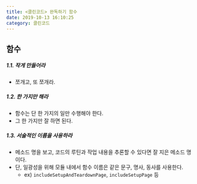 ```yaml
---
title: <클린코드> 완독하기 함수
date: 2019-10-13 16:10:25
category: 클린코드
---
```


## 함수

##### 1.1. 작게 만들어라
- 쪼개고, 또 쪼개라.

##### 1.2. 한 가지만 해라
- 함수는 단 한 가지의 일만 수행해야 한다.
- 그 한 가지만 잘 하면 된다.

##### 1.3. 서술적인 이름을 사용하라
- 메소드 명을 보고, 코드의 루틴과 작업 내용을 추론할 수 있다면 잘 지은 메소드 명이다.
- 단, 일광성을 위해 모듈 내에서 함수 이름은 같은 문구, 명사, 동사를 사용한다.
  - ex)   `includeSetupAndTeardownPage`, `includeSetupPage` 등




